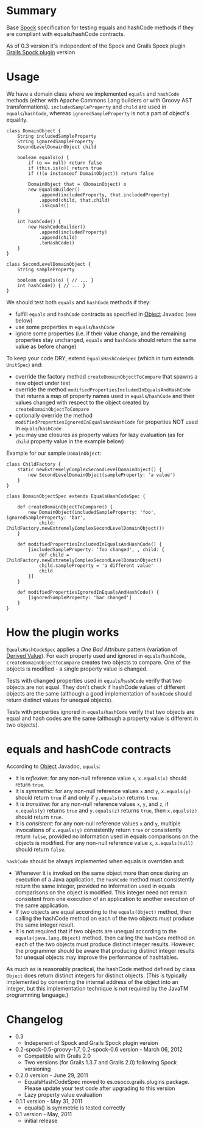 # Summary
Base [Spock](http://code.google.com/p/spock/) specification for testing equals and hashCode methods if they are compliant with equals/hashCode contracts.

As of 0.3 version it's independent of the Spock and Grails Spock plugin [Grails Spock plugin](http://www.grails.org/plugin/spock) version

# Usage
We have a domain class where we implemented ``equals`` and ``hashCode`` methods (either with Apache Commons Lang builders or with Groovy AST transformations). ``includedSampleProperty`` and ``child`` are used in ``equals``/``hashCode``, whereas ``ignoredSampleProperty`` is not a part of object's equality.

```
class DomainObject {
    String includedSampleProperty
    String ignoredSampleProperty
    SecondLevelDomainObject child

    boolean equals(o) {
        if (o == null) return false
        if (this.is(o)) return true
        if (!(o instanceof DomainObject)) return false

        DomainObject that = (DomainObject) o
        new EqualsBuilder()
            .append(includedProperty, that.includedProperty)
            .append(child, that.child)
            .isEquals()
    }

    int hashCode() {
        new HashCodeBuilder()
            .append(includedProperty)
            .append(child)
            .toHashCode()
    }
}

class SecondLevelDomainObject {
    String sampleProperty

    boolean equals(o) { // ... }
    int hashCode() { // ... }
}
```

We should test both ``equals`` and ``hashCode`` methods if they:

* fulfill ``equals`` and ``hashCode`` contracts as specified in [Object](http://docs.oracle.com/javase/6/docs/api/java/lang/Object.html) Javadoc (see below)
* use some properties in ``equals``/``hashCode``
* ignore some properties (i.e. if their value change, and the remaining properties stay unchanged, ``equals`` and ``hashCode`` should return the same value as before change)

To keep your code DRY, extend ``EqualsHashCodeSpec`` (which in turn extends ``UnitSpec``) and:

* override the factory method ``createDomainObjectToCompare`` that spawns a new object under test
* override the method ``modifiedPropertiesIncludedInEqualsAndHashCode`` that returns a map of property names used in ``equals``/``hashCode`` and their values changed with respect to the object created by ``createDomainObjectToCompare``
* optionally override the method ``modifiedPropertiesIgnoredInEqualsAndHashCode`` for properties NOT used in ``equals``/``hashCode``
* you may use closures as property values for lazy evaluation (as for ``child`` property value in the example below)

Example for our sample ``DomainObject``:

```
class ChildFactory {
    static newExtremelyComplexSecondLevelDomainObject() {
        new SecondLevelDomainObject(sampleProperty: 'a value')
    }
}

class DomainObjectSpec extends EqualsHashCodeSpec {

    def createDomainObjectToCompare() {
        new DomainObject(includedSampleProperty: 'foo', ignoredSampleProperty: 'bar',
            child: ChildFactory.newExtremelyComplexSecondLevelDomainObject())
    }

    def modifiedPropertiesIncludedInEqualsAndHashCode() {
        [includedSampleProperty: 'foo changed', , child: {
            def child = ChildFactory.newExtremelyComplexSecondLevelDomainObject()
            child.sampleProperty = 'a different value'
            child
        }]
    }

    def modifiedPropertiesIgnoredInEqualsAndHashCode() {
        [ignoredSampleProperty: 'bar changed']
    }
}
```

# How the plugin works
``EqualsHashCodeSpec`` applies a *One Bad Attribute* pattern (variation of [Derived Value](http://xunitpatterns.com/Derived%20Value.html)). For each property used and ignored in ``equals``/``hashCode``, ``createDomainObjectToCompare`` creates two objects to compare. One of the objects is modified - a single property value is changed. 

Tests with changed properties used in ``equals``/``hashCode`` verify that two objects are not equal. They don't check if hashCode values of different objects are the same (although a good implementation of ``hashCode`` should return distinct values for unequal objects). 

Tests with properties ignored in ``equals``/``hashCode`` verify that two objects are equal and hash codes are the same (although a property value is different in two objects).

# equals and hashCode contracts
According to [Object](http://docs.oracle.com/javase/6/docs/api/java/lang/Object.html) Javadoc, ``equals``:

* It is _reflexive_: for any non-null reference value ``x``, ``x.equals(x)`` should return ``true``.
* It is _symmetric_: for any non-null reference values ``x`` and ``y``, ``x.equals(y)`` should return ``true`` if and only if ``y.equals(x)`` returns ``true``.
* It is _transitive_: for any non-null reference values ``x``, ``y``, and ``z``, if ``x.equals(y)`` returns ``true`` and ``y.equals(z)`` returns ``true``, then ``x.equals(z)`` should return ``true``.
* It is _consistent_: for any non-null reference values ``x`` and ``y``, multiple invocations of ``x.equals(y)`` consistently return ``true`` or consistently return ``false``, provided no information used in equals comparisons on the objects is modified. For any non-null reference value ``x``, ``x.equals(null)`` should return ``false``.

``hashCode`` should be always implemented when equals is overriden and:

* Whenever it is invoked on the same object more than once during an execution of a Java application, the ``hashCode`` method must consistently return the same integer, provided no information used in equals comparisons on the object is modified. This integer need not remain consistent from one execution of an application to another execution of the same application.
* If two objects are equal according to the ``equals(Object)`` method, then calling the hashCode method on each of the two objects must produce the same integer result.
* It is not required that if two objects are unequal according to the ``equals(java.lang.Object)`` method, then calling the ``hashCode`` method on each of the two objects must produce distinct integer results. However, the programmer should be aware that producing distinct integer results for unequal objects may improve the performance of hashtables.

As much as is reasonably practical, the hashCode method defined by class ``Object`` does return distinct integers for distinct objects. (This is typically implemented by converting the internal address of the object into an integer, but this implementation technique is not required by the JavaTM programming language.)

# Changelog
* 0.3
	* Indepenent of Spock and Grails Spock plugin version
* 0.2-spock-0.5-groovy-1.7, 0.2-spock-0.6 version - March 06, 2012
	* Compatible with Grails 2.0
	* Two versions (for Grails 1.3.7 and Grails 2.0) following Spock versioning
* 0.2.0 version - June 29, 2011
	* EqualsHashCodeSpec moved to es.osoco.grails.plugins package. Please update your test code after upgrading to this version
	* Lazy property value evaluation
* 0.1.1 version - May 31, 2011
	* equals() is symmetric is tested correctly
* 0.1 version - May, 2011
	* initial release

